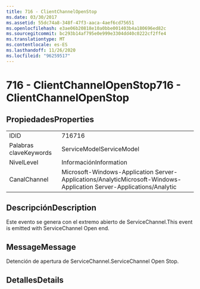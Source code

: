 ```yaml
---
title: 716 - ClientChannelOpenStop
ms.date: 03/30/2017
ms.assetid: 55dc74a8-348f-47f3-aaca-4aef6cd75651
ms.openlocfilehash: e3ae06b20818e10a0bbe001403b4a180696ed82c
ms.sourcegitcommit: bc293b14af795e0e999e3304dd40c0222cf2ffe4
ms.translationtype: MT
ms.contentlocale: es-ES
ms.lasthandoff: 11/26/2020
ms.locfileid: "96259517"
---
```

# <a name="716---clientchannelopenstop"></a><span data-ttu-id="8e6fd-102">716 - ClientChannelOpenStop</span><span class="sxs-lookup"><span data-stu-id="8e6fd-102">716 - ClientChannelOpenStop</span></span>

## <a name="properties"></a><span data-ttu-id="8e6fd-103">Propiedades</span><span class="sxs-lookup"><span data-stu-id="8e6fd-103">Properties</span></span>  
  
|||  
|-|-|  
|<span data-ttu-id="8e6fd-104">ID</span><span class="sxs-lookup"><span data-stu-id="8e6fd-104">ID</span></span>|<span data-ttu-id="8e6fd-105">716</span><span class="sxs-lookup"><span data-stu-id="8e6fd-105">716</span></span>|  
|<span data-ttu-id="8e6fd-106">Palabras clave</span><span class="sxs-lookup"><span data-stu-id="8e6fd-106">Keywords</span></span>|<span data-ttu-id="8e6fd-107">ServiceModel</span><span class="sxs-lookup"><span data-stu-id="8e6fd-107">ServiceModel</span></span>|  
|<span data-ttu-id="8e6fd-108">Nivel</span><span class="sxs-lookup"><span data-stu-id="8e6fd-108">Level</span></span>|<span data-ttu-id="8e6fd-109">Información</span><span class="sxs-lookup"><span data-stu-id="8e6fd-109">Information</span></span>|  
|<span data-ttu-id="8e6fd-110">Canal</span><span class="sxs-lookup"><span data-stu-id="8e6fd-110">Channel</span></span>|<span data-ttu-id="8e6fd-111">Microsoft-Windows-Application Server-Applications/Analytic</span><span class="sxs-lookup"><span data-stu-id="8e6fd-111">Microsoft-Windows-Application Server-Applications/Analytic</span></span>|  
  
## <a name="description"></a><span data-ttu-id="8e6fd-112">Descripción</span><span class="sxs-lookup"><span data-stu-id="8e6fd-112">Description</span></span>  

 <span data-ttu-id="8e6fd-113">Este evento se genera con el extremo abierto de ServiceChannel.</span><span class="sxs-lookup"><span data-stu-id="8e6fd-113">This event is emitted with ServiceChannel Open end.</span></span>  
  
## <a name="message"></a><span data-ttu-id="8e6fd-114">Message</span><span class="sxs-lookup"><span data-stu-id="8e6fd-114">Message</span></span>  

 <span data-ttu-id="8e6fd-115">Detención de apertura de ServiceChannel.</span><span class="sxs-lookup"><span data-stu-id="8e6fd-115">ServiceChannel Open Stop.</span></span>  
  
## <a name="details"></a><span data-ttu-id="8e6fd-116">Detalles</span><span class="sxs-lookup"><span data-stu-id="8e6fd-116">Details</span></span>
